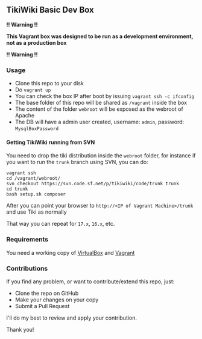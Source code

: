 ## TikiWiki Basic Dev Box

**!! Warning !!**

**This Vagrant box was designed to be run as a development environment, not as a production box**

**!! Warning !!**

### Usage

* Clone this repo to your disk
* Do ```vagrant up```
* You can check the box IP after boot by issuing ```vagrant ssh -c ifconfig```
* The base folder of this repo will be shared as ```/vagrant``` inside the box
* The content of the folder ```webroot``` will be exposed as the webroot of Apache
* The DB will have a admin user created, username: ```admin```, password: ```MysqlBoxPassword```

#### Getting TikiWiki running from SVN

You need to drop the tiki distribution inside the ```webroot``` folder, for instance if you want to run the ```trunk``` branch using SVN, you can do:

```
vagrant ssh
cd /vagrant/webroot/
svn checkout https://svn.code.sf.net/p/tikiwiki/code/trunk trunk
cd trunk
bash setup.sh composer
```

After you can point your browser to ```http://<IP of Vagrant Machine>/trunk``` and use Tiki as normally

That way you can repeat for ```17.x```, ```16.x```, etc.

### Requirements

You need a working copy of  [VirtualBox](https://www.virtualbox.org/) and [Vagrant](https://www.vagrantup.com/)

### Contributions

If you find any problem, or want to contribute/extend this repo, just:

* Clone the repo on GitHub
* Make your changes on your copy
* Submit a Pull Request

I'll do my best to review and apply your contribution.

Thank you!
